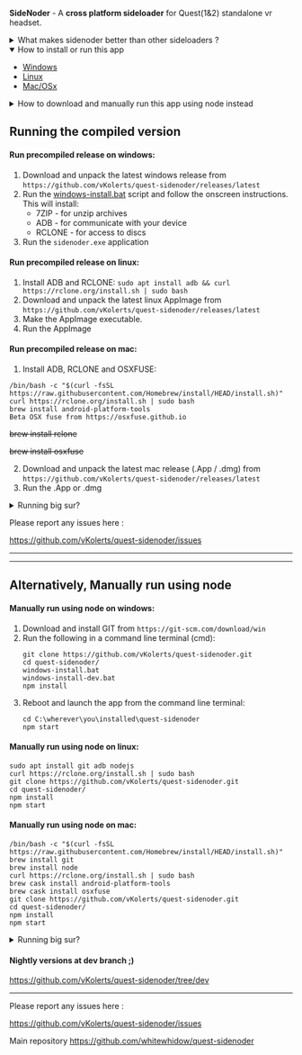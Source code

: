 **SideNoder** - A **cross platform sideloader** for Quest(1&2) standalone vr headset.

<details>
<summary>
What makes sidenoder better than other sideloaders ?
</summary>

---

- **Automatically scan** hmd and drive, to **find available updates**.
- Apps automatically **update without losing app/cache/save data**.
- Apps can update **across mismatching apk signatures**.
- Drive list is **sorted** by date and offers **search function**.
- Drive list offers **pictures and versionCodes**.
- Much much more.

---

</details>



<!-- TABLE OF CONTENTS
<details open="open">
  <summary>Table of Contents</summary>
  <ol>
    <li>
      <a href="#about-the-project">About The Project</a>
      <ul>
        <li><a href="#built-with">Built With</a></li>
      </ul>
    </li>
    <li>
      <a href="#getting-started">Getting Started</a>
      <ul>
        <li><a href="#prerequisites">Prerequisites</a></li>
        <li><a href="#installation">Installation</a></li>
      </ul>
    </li>
    <li><a href="#usage">Usage</a></li>
    <li><a href="#roadmap">Roadmap</a></li>
    <li><a href="#contributing">Contributing</a></li>
    <li><a href="#license">License</a></li>
    <li><a href="#contact">Contact</a></li>
    <li><a href="#acknowledgements">Acknowledgements</a></li>
  </ol>
</details>
-->

<!-- TABLE OF CONTENTS -->
<details open="open">
  <summary>How to install or run this app</summary>

  <ul>
    <li><a href="#run-precompiled-release-on-windows">Windows</a></li>
    <li><a href="#run-precompiled-release-on-linux">Linux</a></li>
    <li><a href="#run-precompiled-release-on-mac">Mac/OSx</a></li>
  </ul>

</details>


<details>
  <summary>How to download and manually run this app using node instead</summary>

  <ul>
    <li><a href="#manually-run-using-node-on-windows">Windows</a></li>
    <li><a href="#manually-run-using-node-on-linux">Linux</a></li>
    <li><a href="#manually-run-using-node-on-mac">Mac/OSx</a></li>
  </ul>

</details>


<!--
![screen](.github/screen.gif)
-->



## Running the compiled version

#### Run precompiled release on windows:
1. Download and unpack the latest windows release from `https://github.com/vKolerts/quest-sidenoder/releases/latest`
2. Run the [windows-install.bat](https://github.com/vKolerts/quest-sidenoder/releases/download/v.0.1.1/windows-install.bat) script and follow the onscreen instructions. This will install:
    * 7ZIP - for unzip archives
    * ADB - for communicate with your device
    * RCLONE - for access to discs
3. Run the `sidenoder.exe` application



#### Run precompiled release on linux:
1. Install ADB and RCLONE: `sudo apt install adb && curl https://rclone.org/install.sh | sudo bash`
2. Download and unpack the latest linux AppImage from `https://github.com/vKolerts/quest-sidenoder/releases/latest`
3. Make the AppImage executable.
4. Run the AppImage



#### Run precompiled release on mac:

1. Install ADB, RCLONE and OSXFUSE:
```
/bin/bash -c "$(curl -fsSL https://raw.githubusercontent.com/Homebrew/install/HEAD/install.sh)"
curl https://rclone.org/install.sh | sudo bash
brew install android-platform-tools
Beta OSX fuse from https://osxfuse.github.io
```
~~brew install rclone~~

~~brew install osxfuse~~

2. Download and unpack the latest mac release (.App / .dmg) from `https://github.com/vKolerts/quest-sidenoder/releases/latest`
3. Run the .App or .dmg

<details>
<summary>Running big sur?</summary>
For mounting issues with Sidenoder on Osx Big Sur, Please install the latest osxfuse (prerelease)
https://github.com/osxfuse/osxfuse/releases
</details>


Please report any issues here :

https://github.com/vKolerts/quest-sidenoder/issues

---
---

## Alternatively, Manually run using node
#### Manually run using node on windows:
1. Download and install GIT from `https://git-scm.com/download/win`
2. Run the following in a command line terminal (cmd):
    ```
    git clone https://github.com/vKolerts/quest-sidenoder.git
    cd quest-sidenoder/
    windows-install.bat
    windows-install-dev.bat
    npm install
    ```
3. Reboot and launch the app from the command line terminal:
    ```
    cd C:\wherever\you\installed\quest-sidenoder
    npm start
    ```


#### Manually run using node on linux:
```
sudo apt install git adb nodejs
curl https://rclone.org/install.sh | sudo bash
git clone https://github.com/vKolerts/quest-sidenoder.git
cd quest-sidenoder/
npm install
npm start
```

#### Manually run using node on mac:
```
/bin/bash -c "$(curl -fsSL https://raw.githubusercontent.com/Homebrew/install/HEAD/install.sh)"
brew install git
brew install node
curl https://rclone.org/install.sh | sudo bash
brew cask install android-platform-tools
brew cask install osxfuse
git clone https://github.com/vKolerts/quest-sidenoder.git
cd quest-sidenoder/
npm install
npm start
```

<details>
<summary>Running big sur?</summary>
For mounting issues with Sidenoder on Osx Big Sur, Please install the latest osxfuse (prerelease) from `https://github.com/osxfuse/osxfuse/releases`
</details>


#### Nightly versions at dev branch ;)
https://github.com/vKolerts/quest-sidenoder/tree/dev

---

Please report any issues here :

https://github.com/vKolerts/quest-sidenoder/issues


Main repository https://github.com/whitewhidow/quest-sidenoder